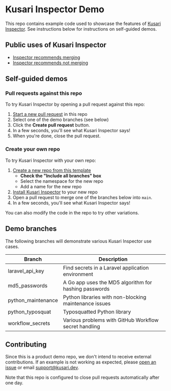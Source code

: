 # Kusari Inspector Demo

This repo contains example code used to showcase the features of [Kusari Inspector](https://kusari.dev/inspector).
See instructions below for instructions on self-guided demos.


## Public uses of Kusari Inspector

* [Inspector recommends merging](https://github.com/search?q=is%3Apr+commenter%3Akusari-inspector%5Bbot%5D+-org%3Akusaridev+-org%3AKusari-Sandbox+%22%E2%9C%85+PROCEED%22&type=pullrequests&query=is%3Apr+commenter%3Akusari-inspector%5Bbot%5D&s=created&o=desc)
* [Inspector recommends not merging](https://github.com/search?q=is%3Apr+commenter%3Akusari-inspector%5Bbot%5D+-org%3Akusaridev+-org%3AKusari-Sandbox+%22DO+NOT+PROCEED%22&type=pullrequests&query=is%3Apr+commenter%3Akusari-inspector%5Bbot%5D&s=created&o=desc)

## Self-guided demos

### Pull requests against this repo

To try Kusari Inspector by opening a pull request against this repo:

1. [Start a new pull request](https://github.com/Kusari-Sandbox/inspector-demo-vulnerable/compare) in this repo
2. Select one of the demo branches (see below)
3. Click the **Create pull request** button.
4. In a few seconds, you'll see what Kusari Inspector says!
5. When you're done, close the pull request.

### Create your own repo

To try Kusari Inspector with your own repo:

1. [Create a new repo from this template](https://github.com/new?template_name=inspector-demo-vulnerable&template_owner=Kusari-Sandbox)
   - **Check the "Include all branches" box**
   - Select the namespace for the new repo
   - Add a name for the new repo
2. [Install Kusari Inspector](https://github.com/apps/kusari-inspector) to your new repo
3. Open a pull request to merge one of the branches below into `main`.
4. In a few seconds, you'll see what Kusari Inspector says!

You can also modify the code in the repo to try other variations.

## Demo branches

The following branches will demonstrate various Kusari Inspector use cases.

| Branch | Description
| ------ | -----------
| laravel_api_key     | Find secrets in a Laravel application environment
| md5_passwords       | A Go app uses the MD5 algorithm for hashing passwords
| python_maintenance  | Python libraries with non-blocking maintenance issues
| python_typosquat    | Typosquatted Python library
| workflow_secrets    | Various problems with GitHub Workflow secret handling

## Contributing

Since this is a product demo repo, we don't intend to receive external contributions.
If an example is not working as expected, please [open an issue](https://github.com/Kusari-Sandbox/inspector-demo/issues/new/choose) or email support@kusari.dev.

Note that this repo is configured to close pull requests automatically after one day.
